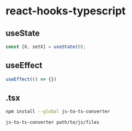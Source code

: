 # react-hooks-typescript

## useState

```javascript
const [X, setX] = useState(0);
```

## useEffect

```javascript
useEffect(() => {})
```

## .tsx

```bash
npm install --global js-to-ts-converter

js-to-ts-converter path/to/js/files
```